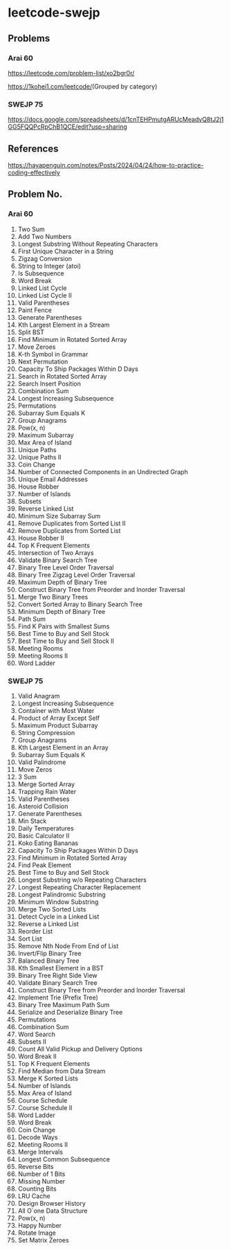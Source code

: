 # leetcode-swejp

## Problems

### Arai 60

<https://leetcode.com/problem-list/xo2bgr0r/>

<https://1kohei1.com/leetcode/>(Grouped by category)

### SWEJP 75

<https://docs.google.com/spreadsheets/d/1cnTEHPmutgARUcMeadvQ8tJ2j1GG5FQQPcRpChB1QCE/edit?usp=sharing>

## References

<https://hayapenguin.com/notes/Posts/2024/04/24/how-to-practice-coding-effectively>

## Problem No.

### Arai 60

1. Two Sum
2. Add Two Numbers
3. Longest Substring Without Repeating Characters
4. First Unique Character in a String
5. Zigzag Conversion
6. String to Integer (atoi)
7. Is Subsequence
8. Word Break
9. Linked List Cycle
10. Linked List Cycle II
11. Valid Parentheses
12. Paint Fence
13. Generate Parentheses
14. Kth Largest Element in a Stream
15. Split BST
16. Find Minimum in Rotated Sorted Array
17. Move Zeroes
18. K-th Symbol in Grammar
19. Next Permutation
20. Capacity To Ship Packages Within D Days
21. Search in Rotated Sorted Array
22. Search Insert Position
23. Combination Sum
24. Longest Increasing Subsequence
25. Permutations
26. Subarray Sum Equals K
27. Group Anagrams
28. Pow(x, n)
29. Maximum Subarray
30. Max Area of Island
31. Unique Paths
32. Unique Paths II
33. Coin Change
34. Number of Connected Components in an Undirected Graph
35. Unique Email Addresses
36. House Robber
37. Number of Islands
38. Subsets
39. Reverse Linked List
40. Minimum Size Subarray Sum
41. Remove Duplicates from Sorted List II
42. Remove Duplicates from Sorted List
43. House Robber II
44. Top K Frequent Elements
45. Intersection of Two Arrays
46. Validate Binary Search Tree
47. Binary Tree Level Order Traversal
48. Binary Tree Zigzag Level Order Traversal
49. Maximum Depth of Binary Tree
50. Construct Binary Tree from Preorder and Inorder Traversal
51. Merge Two Binary Trees
52. Convert Sorted Array to Binary Search Tree
53. Minimum Depth of Binary Tree
54. Path Sum
55. Find K Pairs with Smallest Sums
56. Best Time to Buy and Sell Stock
57. Best Time to Buy and Sell Stock II
58. Meeting Rooms
59. Meeting Rooms II
60. Word Ladder

### SWEJP 75

1. Valid Anagram
2. Longest Increasing Subsequence
3. Container with Most Water
4. Product of Array Except Self
5. Maximum Product Subarray
6. String Compression
7. Group Anagrams
8. Kth Largest Element in an Array
9. Subarray Sum Equals K
10. Valid Palindrome
11. Move Zeros
12. 3 Sum
13. Merge Sorted Array
14. Trapping Rain Water
15. Valid Parentheses
16. Asteroid Collision
17. Generate Parentheses
18. Min Stack
19. Daily Temperatures
20. Basic Calculator II
21. Koko Eating Bananas
22. Capacity To Ship Packages Within D Days
23. Find Minimum in Rotated Sorted Array
24. Find Peak Element
25. Best Time to Buy and Sell Stock
26. Longest Substring w/o Repeating Characters
27. Longest Repeating Character Replacement
28. Longest Palindromic Substring
29. Minimum Window Substring
30. Merge Two Sorted Lists
31. Detect Cycle in a Linked List
32. Reverse a Linked List
33. Reorder List
34. Sort List
35. Remove Nth Node From End of List
36. Invert/Flip Binary Tree
37. Balanced Binary Tree
38. Kth Smallest Element in a BST
39. Binary Tree Right Side View
40. Validate Binary Search Tree
41. Construct Binary Tree from Preorder and Inorder Traversal
42. Implement Trie (Prefix Tree)
43. Binary Tree Maximum Path Sum
44. Serialize and Deserialize Binary Tree
45. Permutations
46. Combination Sum
47. Word Search
48. Subsets II
49. Count All Valid Pickup and Delivery Options
50. Word Break II
51. Top K Frequent Elements
52. Find Median from Data Stream
53. Merge K Sorted Lists
54. Number of Islands
55. Max Area of Island
56. Course Schedule
57. Course Schedule II
58. Word Ladder
59. Word Break
60. Coin Change
61. Decode Ways
62. Meeting Rooms II
63. Merge Intervals
64. Longest Common Subsequence
65. Reverse Bits
66. Number of 1 Bits
67. Missing Number
68. Counting Bits
69. LRU Cache
70. Design Browser History
71. All O`one Data Structure
72. Pow(x, n)
73. Happy Number
74. Rotate Image
75. Set Matrix Zeroes
